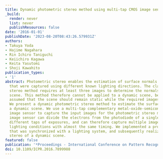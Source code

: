 ```yaml
---
title: Dynamic photometric stereo method using multi-tap CMOS image sensor
_build:
  render: never
  list: never
  publishResources: false
date: '2016-01-01'
publishDate: '2023-08-20T08:43:26.579931Z'
authors:
- Takuya Yoda
- Hajime Nagahara
- Rin Ichiro Taniguchi
- Keiichiro Kagawa
- Keita Yasutomi
- Shoji Kawahito
publication_types:
- '1'
abstract: Photometric stereo enables the estimation of surface normals from images
  that were captured using different known lighting directions. The classical photometric
  stereo method requires at least three images to determine the normals of a given
  scene. This method therefore cannot be applied to a dynamic scene, because it is
  assumed that the scene should remain static while the required images are captured.
  We present a dynamic photometric stereo method to estimate the surface normals in
  a dynamic scene. We use a multi-tap complementary metal-oxide-semiconductor (CMOS)
  image sensor to capture the input images for the photometric stereo method. The
  image sensor can divide the electrons from the photodiode of a single pixel into
  different taps of exposures, and can therefore capture multiple images under different
  lighting conditions with almost the same timing. We implemented a prototype camera
  that was synchronized with a lighting system, and subsequently realized photometric
  stereo of a dynamic scene.
featured: false
publication: '*Proceedings - International Conference on Pattern Recognition*'
doi: 10.1109/ICPR.2016.7899988
---
```


